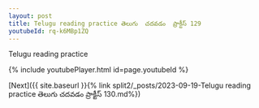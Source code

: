 ```yaml
---
layout: post
title: Telugu reading practice తెలుగు  చదవడం  ప్రాక్టీస్ 129
youtubeId: rq-k6MBp1ZQ
---
```

 
 
Telugu reading practice
 
 
 
 
 


{% include youtubePlayer.html id=page.youtubeId %}
 
[Next]({{ site.baseurl }}{% link  split2/_posts/2023-09-19-Telugu reading practice తెలుగు  చదవడం  ప్రాక్టీస్ 130.md%})
 
